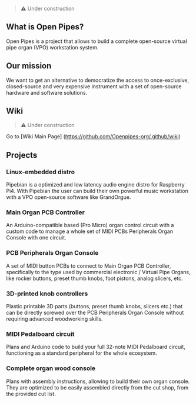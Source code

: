 > :warning: Under construction

## What is Open Pipes?

Open Pipes is a project that allows to build a complete open-source virtual pipe organ (VPO) workstation system.

## Our mission

We want to get an alternative to democratize the access to once-exclusive, closed-source and very expensive instrument with a set of open-source hardware and software solutions.

## Wiki

> :warning: Under construction

Go to [Wiki Main Page] (https://github.com/Openpipes-org/.github/wiki)

## Projects

### Linux-embedded distro

Pipebian is a optimized and low latency audio engine distro for Raspberry Pi4. With Pipebian the user can build their own powerful music workstation with a VPO open-source software like GrandOrgue.

### Main Organ PCB Controller

An Arduino-compatible based (Pro Micro) organ control circuit with a custom code to manage a whole set of MIDI PCBs Peripherals Organ Console with one circuit.

### PCB Peripherals Organ Console

A set of MIDI button PCBs to connect to Main Organ PCB Controller, specifically to the type used by commercial electronic / Virtual Pipe Organs, like rocker buttons, preset thumb knobs, foot pistons, analog slicers, etc. 

### 3D-printed knob controllers

Plastic printable 3D parts (buttons, preset thumb knobs, slicers etc.) that can be directly screwed over the PCB Peripherals Organ Console without requiring advanced woodworking skills.

### MIDI Pedalboard circuit

Plans and Arduino code to build your full 32-note MIDI Pedalboard circuit, functioning as a standard peripheral for the whole ecosystem.

### Complete organ wood console

Plans with assembly instructions, allowing to build their own organ console. They are optimized to be easily assembled directly from the cut shop, from the provided cut list.
